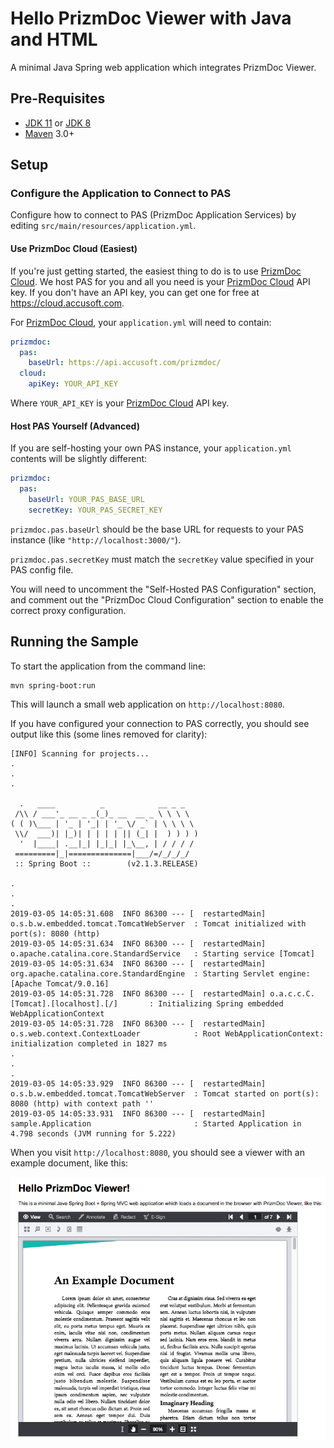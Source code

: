 # Hello PrizmDoc Viewer with Java and HTML

A minimal Java Spring web application which integrates PrizmDoc Viewer.

## Pre-Requisites

- [JDK 11] or [JDK 8]
- [Maven] 3.0+

## Setup

### Configure the Application to Connect to PAS

Configure how to connect to PAS (PrizmDoc Application Services) by editing `src/main/resources/application.yml`.

#### Use PrizmDoc Cloud (Easiest)

If you're just getting started, the easiest thing to do is to use [PrizmDoc Cloud]. We host PAS for you and all you need is your [PrizmDoc Cloud](https://cloud.accusoft.com) API key. If you don't have an API key, you can get one for free at https://cloud.accusoft.com.

For [PrizmDoc Cloud], your `application.yml` will need to contain:

```yml
prizmdoc:
  pas:
    baseUrl: https://api.accusoft.com/prizmdoc/
  cloud:
    apiKey: YOUR_API_KEY
```

Where `YOUR_API_KEY` is your [PrizmDoc Cloud](https://cloud.accusoft.com) API key.

#### Host PAS Yourself (Advanced)

If you are self-hosting your own PAS instance, your `application.yml` contents will be slightly different:

```yml
prizmdoc:
  pas:
    baseUrl: YOUR_PAS_BASE_URL
    secretKey: YOUR_PAS_SECRET_KEY
```

`prizmdoc.pas.baseUrl` should be the base URL for requests to your PAS instance (like `"http://localhost:3000/"`).

`prizmdoc.pas.secretKey` must match the `secretKey` value specified in your PAS config file.

You will need to uncomment the "Self-Hosted PAS Configuration" section, and comment out the "PrizmDoc Cloud Configuration" section to enable the correct proxy configuration.

## Running the Sample

To start the application from the command line:

```
mvn spring-boot:run
```

This will launch a small web application on `http://localhost:8080`.

If you have configured your connection to PAS correctly, you should see output like this (some lines removed for clarity):

```
[INFO] Scanning for projects...
.
.
.

  .   ____          _            __ _ _
 /\\ / ___'_ __ _ _(_)_ __  __ _ \ \ \ \
( ( )\___ | '_ | '_| | '_ \/ _` | \ \ \ \
 \\/  ___)| |_)| | | | | || (_| |  ) ) ) )
  '  |____| .__|_| |_|_| |_\__, | / / / /
 =========|_|==============|___/=/_/_/_/
 :: Spring Boot ::        (v2.1.3.RELEASE)

.
.
.
2019-03-05 14:05:31.608  INFO 86300 --- [  restartedMain] o.s.b.w.embedded.tomcat.TomcatWebServer  : Tomcat initialized with port(s): 8080 (http)
2019-03-05 14:05:31.634  INFO 86300 --- [  restartedMain] o.apache.catalina.core.StandardService   : Starting service [Tomcat]
2019-03-05 14:05:31.634  INFO 86300 --- [  restartedMain] org.apache.catalina.core.StandardEngine  : Starting Servlet engine: [Apache Tomcat/9.0.16]
2019-03-05 14:05:31.728  INFO 86300 --- [  restartedMain] o.a.c.c.C.[Tomcat].[localhost].[/]       : Initializing Spring embedded WebApplicationContext
2019-03-05 14:05:31.728  INFO 86300 --- [  restartedMain] o.s.web.context.ContextLoader            : Root WebApplicationContext: initialization completed in 1827 ms
.
.
.
2019-03-05 14:05:33.929  INFO 86300 --- [  restartedMain] o.s.b.w.embedded.tomcat.TomcatWebServer  : Tomcat started on port(s): 8080 (http) with context path ''
2019-03-05 14:05:33.931  INFO 86300 --- [  restartedMain] sample.Application                       : Started Application in 4.798 seconds (JVM running for 5.222)
```

When you visit `http://localhost:8080`, you should see a viewer with an example document, like this:

![](screenshot.png)

[JDK 11]: https://adoptopenjdk.net/releases.html?variant=openjdk11&jvmVariant=hotspot
[JDK 8]: https://adoptopenjdk.net/releases.html?variant=openjdk8&jvmVariant=hotspot
[Maven]: https://maven.apache.org/index.html
[PrizmDoc Cloud]: https://cloud.accusoft.com
